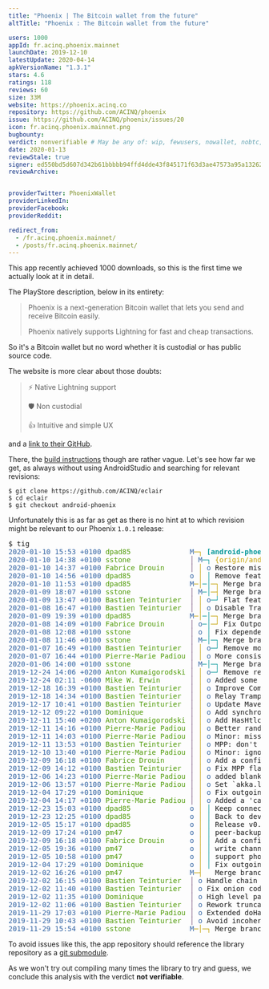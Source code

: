 ```yaml
---
title: "Phoenix | The Bitcoin wallet from the future"
altTitle: "Phoenix : The Bitcoin wallet from the future"

users: 1000
appId: fr.acinq.phoenix.mainnet
launchDate: 2019-12-10
latestUpdate: 2020-04-14
apkVersionName: "1.3.1"
stars: 4.6
ratings: 118
reviews: 60
size: 33M
website: https://phoenix.acinq.co
repository: https://github.com/ACINQ/phoenix
issue: https://github.com/ACINQ/phoenix/issues/20
icon: fr.acinq.phoenix.mainnet.png
bugbounty: 
verdict: nonverifiable # May be any of: wip, fewusers, nowallet, nobtc, custodial, nosource, nonverifiable, reproducible, bounty, defunct
date: 2020-01-13
reviewStale: true
signer: ed550bd5d607d342b61bbbbb94ffd4dde43f845171f63d3ae47573a95a132629
reviewArchive:


providerTwitter: PhoenixWallet
providerLinkedIn: 
providerFacebook: 
providerReddit: 

redirect_from:
  - /fr.acinq.phoenix.mainnet/
  - /posts/fr.acinq.phoenix.mainnet/
---
```



This app recently achieved 1000 downloads, so this is the first time we actually
look at it in detail.

The PlayStore description, below in its entirety:

> Phoenix is a next-generation Bitcoin wallet that lets you send and receive Bitcoin easily.
> 
> Phoenix natively supports Lightning for fast and cheap transactions.

So it's a Bitcoin wallet but no word whether it is custodial or has public
source code.

The website is more clear about those doubts:

> ⚡ Native Lightning support
> 
> 🛡 Non custodial
> 
> 👍 Intuitive and simple UX

and a [link to their GitHub](https://github.com/ACINQ/phoenix).

There, the [build instructions](https://github.com/ACINQ/phoenix/blob/master/BUILD.md)
though are rather vague. Let's see how far we get, as always without using
AndroidStudio and searching for relevant revisions:

```
$ git clone https://github.com/ACINQ/eclair
$ cd eclair
$ git checkout android-phoenix
```

Unfortunately this is as far as get as there is no hint at to which revision
might be relevant to our Phoenix `1.0.1` release:

<div class="language-plaintext highlighter-rouge">
<div class="highlight">
<pre class="highlight">
$ tig
<font color="#3465A4">2020-01-10 15:53 +0100 </font><font color="#4E9A06">dpad85              </font><font color="#3465A4">M</font><font color="#C4A000">─┐</font> <font color="#06989A"><b>[android-phoenix]</b></font> <font color="#C4A000"><b>{origin/android-phoenix}</b></font> Merge branch &apos;android&apos; into android-phoenix
<font color="#3465A4">2020-01-10 14:38 +0100 </font><font color="#4E9A06">sstone              </font><font color="#75507B">│</font><font color="#3465A4"> M</font><font color="#06989A">─┐</font> <font color="#C4A000">{origin/android}</font> Merge branch &apos;master&apos; into android
<font color="#3465A4">2020-01-10 14:37 +0100 </font><font color="#4E9A06">Fabrice Drouin      </font><font color="#75507B">│</font><font color="#C4A000"> │</font><font color="#3465A4"> o</font> Restore missing &apos;db.close()&apos; methods (#1272)
<font color="#3465A4">2020-01-10 14:56 +0100 </font><font color="#4E9A06">dpad85              </font><font color="#3465A4">o</font><font color="#C4A000"> │</font><font color="#06989A"> │</font> Remove feature graph validation in payment request
<font color="#3465A4">2020-01-10 11:53 +0100 </font><font color="#4E9A06">dpad85              </font><font color="#3465A4">M</font><font color="#C4A000">─│</font><font color="#06989A">─│</font><font color="#C4A000">─┐</font> Merge branch &apos;android&apos; into android-phoenix
<font color="#3465A4">2020-01-09 18:07 +0100 </font><font color="#4E9A06">sstone              </font><font color="#75507B">│</font><font color="#3465A4"> M</font><font color="#06989A">─│</font><font color="#C4A000">─┤</font> Merge branch &apos;master&apos; into android
<font color="#3465A4">2020-01-09 13:47 +0100 </font><font color="#4E9A06">Bastien Teinturier  </font><font color="#75507B">│</font><font color="#C4A000"> │</font><font color="#3465A4"> o</font><font color="#06989A">─┘</font> Flat features (#1253)
<font color="#3465A4">2020-01-08 16:47 +0100 </font><font color="#4E9A06">Bastien Teinturier  </font><font color="#75507B">│</font><font color="#C4A000"> │</font><font color="#3465A4"> o</font> Disable Trampoline-MPP to non-Phoenix recipients (#1271)
<font color="#3465A4">2020-01-09 19:39 +0100 </font><font color="#4E9A06">dpad85              </font><font color="#3465A4">M</font><font color="#C4A000">─│</font><font color="#06989A">─│</font><font color="#C4A000">─┐</font> Merge branch &apos;android&apos; into android-phoenix
<font color="#3465A4">2020-01-08 14:09 +0100 </font><font color="#4E9A06">Fabrice Drouin      </font><font color="#75507B">│</font><font color="#3465A4"> o</font><font color="#06989A">─│</font><font color="#C4A000">─┘</font> Fix Outpoint JSON serialization (#1270)
<font color="#3465A4">2020-01-08 12:08 +0100 </font><font color="#4E9A06">sstone              </font><font color="#75507B">│</font><font color="#3465A4"> o</font><font color="#06989A"> │</font> Fix dependency conflict in eclair-node
<font color="#3465A4">2020-01-08 11:46 +0100 </font><font color="#4E9A06">sstone              </font><font color="#75507B">│</font><font color="#3465A4"> M</font><font color="#06989A">─│─┐</font> Merge branch &apos;master&apos; into android
<font color="#3465A4">2020-01-07 16:49 +0100 </font><font color="#4E9A06">Bastien Teinturier  </font><font color="#75507B">│</font><font color="#C4A000"> │</font><font color="#3465A4"> o</font><font color="#06989A">─┘</font> Remove mockito from switchboard tests (#1267)
<font color="#3465A4">2020-01-07 16:44 +0100 </font><font color="#4E9A06">Pierre-Marie Padiou </font><font color="#75507B">│</font><font color="#C4A000"> │</font><font color="#3465A4"> o</font> More consistency in sending messages during sync (#1268)
<font color="#3465A4">2020-01-06 14:00 +0100 </font><font color="#4E9A06">sstone              </font><font color="#75507B">│</font><font color="#3465A4"> M</font><font color="#06989A">─│─┐</font> Merge branch &apos;master&apos; into android
<font color="#3465A4">2019-12-24 14:06 +0200 </font><font color="#4E9A06">Anton Kumaigorodski </font><font color="#75507B">│</font><font color="#C4A000"> │</font><font color="#3465A4"> o</font><font color="#06989A">─┘</font> Remove repeated code (#1265)
<font color="#3465A4">2019-12-24 02:11 -0600 </font><font color="#4E9A06">Mike W. Erwin       </font><font color="#75507B">│</font><font color="#C4A000"> │</font><font color="#3465A4"> o</font> Added some instructions for TOR auth (#1262)
<font color="#3465A4">2019-12-18 16:39 +0100 </font><font color="#4E9A06">Bastien Teinturier  </font><font color="#75507B">│</font><font color="#C4A000"> │</font><font color="#3465A4"> o</font> Improve CommandSend type (#1260)
<font color="#3465A4">2019-12-18 14:34 +0100 </font><font color="#4E9A06">Bastien Teinturier  </font><font color="#75507B">│</font><font color="#C4A000"> │</font><font color="#3465A4"> o</font> Relay Trampoline payments (#1220)
<font color="#3465A4">2019-12-17 10:41 +0100 </font><font color="#4E9A06">Bastien Teinturier  </font><font color="#75507B">│</font><font color="#C4A000"> │</font><font color="#3465A4"> o</font> Update Maven (3.6.3) (#1259)
<font color="#3465A4">2019-12-12 09:22 +0100 </font><font color="#4E9A06">Dominique           </font><font color="#75507B">│</font><font color="#C4A000"> │</font><font color="#3465A4"> o</font> Add synchronization when locking database connection (#1200)
<font color="#3465A4">2019-12-11 15:40 +0200 </font><font color="#4E9A06">Anton Kumaigorodski </font><font color="#75507B">│</font><font color="#C4A000"> │</font><font color="#3465A4"> o</font> Add HasHtlcIdCommand trait (#1245)
<font color="#3465A4">2019-12-11 14:16 +0100 </font><font color="#4E9A06">Pierre-Marie Padiou </font><font color="#75507B">│</font><font color="#C4A000"> │</font><font color="#3465A4"> o</font> Better randomization of reconnection delay (#1250)
<font color="#3465A4">2019-12-11 14:03 +0100 </font><font color="#4E9A06">Pierre-Marie Padiou </font><font color="#75507B">│</font><font color="#C4A000"> │</font><font color="#3465A4"> o</font> Minor: missing log category in peer (#1241)
<font color="#3465A4">2019-12-11 13:53 +0100 </font><font color="#4E9A06">Bastien Teinturier  </font><font color="#75507B">│</font><font color="#C4A000"> │</font><font color="#3465A4"> o</font> MPP: don&apos;t retry if failure comes from final recipient (#1246)
<font color="#3465A4">2019-12-10 13:40 +0100 </font><font color="#4E9A06">Pierre-Marie Padiou </font><font color="#75507B">│</font><font color="#C4A000"> │</font><font color="#3465A4"> o</font> Minor: ignore &quot;disconnecting&quot; message in Channel (#1231)
<font color="#3465A4">2019-12-09 16:18 +0100 </font><font color="#4E9A06">Fabrice Drouin      </font><font color="#75507B">│</font><font color="#C4A000"> │</font><font color="#3465A4"> o</font> Add a configurable time-out to onchain fee provider requests (#1244)
<font color="#3465A4">2019-12-09 14:12 +0100 </font><font color="#4E9A06">Bastien Teinturier  </font><font color="#75507B">│</font><font color="#C4A000"> │</font><font color="#3465A4"> o</font> Fix MPP flaky test (#1243)
<font color="#3465A4">2019-12-06 14:23 +0100 </font><font color="#4E9A06">Pierre-Marie Padiou </font><font color="#75507B">│</font><font color="#C4A000"> │</font><font color="#3465A4"> o</font> added blank lines to minimize conflicts (#1236)
<font color="#3465A4">2019-12-06 13:57 +0100 </font><font color="#4E9A06">Pierre-Marie Padiou </font><font color="#75507B">│</font><font color="#C4A000"> │</font><font color="#3465A4"> o</font> Set `akka.loglevel` to `DEBUG` (#1235)
<font color="#3465A4">2019-12-04 17:29 +0100 </font><font color="#4E9A06">Dominique           </font><font color="#75507B">│</font><font color="#C4A000"> │</font><font color="#3465A4"> o</font> Fix outgoing payments order in payments overview (#1232)
<font color="#3465A4">2019-12-04 14:17 +0100 </font><font color="#4E9A06">Pierre-Marie Padiou </font><font color="#75507B">│</font><font color="#C4A000"> │</font><font color="#3465A4"> o</font> Added a &apos;category&apos; in logs (#1227)
<font color="#3465A4">2019-12-23 15:03 +0100 </font><font color="#4E9A06">dpad85              </font><font color="#3465A4">o</font><font color="#C4A000"> │</font><font color="#06989A"> │</font> Keep connection to peer even with no channels
<font color="#3465A4">2019-12-23 12:25 +0100 </font><font color="#4E9A06">dpad85              </font><font color="#3465A4">o</font><font color="#C4A000"> │</font><font color="#06989A"> │</font> Back to development version
<font color="#3465A4">2019-12-05 15:17 +0100 </font><font color="#4E9A06">dpad85              </font><font color="#3465A4">o</font><font color="#C4A000"> │</font><font color="#06989A"> │</font> Release v0.3.4-android-phoenix
<font color="#3465A4">2019-12-09 17:24 +0100 </font><font color="#4E9A06">pm47                </font><font color="#3465A4">o</font><font color="#C4A000"> │</font><font color="#06989A"> │</font> peer-backup: use a tlv-ready encoding
<font color="#3465A4">2019-12-09 16:18 +0100 </font><font color="#4E9A06">Fabrice Drouin      </font><font color="#3465A4">o</font><font color="#C4A000"> │</font><font color="#06989A"> │</font> Add a configurable time-out to onchain fee provider requests (#1244)
<font color="#3465A4">2019-12-05 19:36 +0100 </font><font color="#4E9A06">pm47                </font><font color="#3465A4">o</font><font color="#C4A000"> │</font><font color="#06989A"> │</font> write channel state in db on restore
<font color="#3465A4">2019-12-05 10:58 +0100 </font><font color="#4E9A06">pm47                </font><font color="#3465A4">o</font><font color="#C4A000"> │</font><font color="#06989A"> │</font> support phoenix features
<font color="#3465A4">2019-12-04 17:29 +0100 </font><font color="#4E9A06">Dominique           </font><font color="#3465A4">o</font><font color="#C4A000"> │</font><font color="#06989A"> │</font> Fix outgoing payments order in payments overview (#1232)
<font color="#3465A4">2019-12-02 16:26 +0100 </font><font color="#4E9A06">pm47                </font><font color="#3465A4">M</font><font color="#C4A000">─┤</font><font color="#06989A">  </font> Merge branch &apos;master&apos; into android
<font color="#3465A4">2019-12-02 16:15 +0100 </font><font color="#4E9A06">Bastien Teinturier  </font><font color="#75507B">│</font><font color="#3465A4"> o</font> Handle chain re-org in balance computation (#1228)
<font color="#3465A4">2019-12-02 11:40 +0100 </font><font color="#4E9A06">Bastien Teinturier  </font><font color="#75507B">│</font><font color="#3465A4"> o</font> Fix onion codec test (#1229)
<font color="#3465A4">2019-12-02 11:35 +0100 </font><font color="#4E9A06">Dominique           </font><font color="#75507B">│</font><font color="#3465A4"> o</font> High level payments overview method (#1225)
<font color="#3465A4">2019-12-02 11:06 +0100 </font><font color="#4E9A06">Bastien Teinturier  </font><font color="#75507B">│</font><font color="#3465A4"> o</font> Rework truncated integers codecs (#1212)
<font color="#3465A4">2019-11-29 17:03 +0100 </font><font color="#4E9A06">Pierre-Marie Padiou </font><font color="#75507B">│</font><font color="#3465A4"> o</font> Extended doHandle to other messages in MultiPartHandler (#1226)
<font color="#3465A4">2019-11-29 10:43 +0100 </font><font color="#4E9A06">Bastien Teinturier  </font><font color="#75507B">│</font><font color="#3465A4"> o</font> Avoid incoherent payment request features. (#1222)
<font color="#3465A4">2019-11-29 15:54 +0100 </font><font color="#4E9A06">sstone              </font><font color="#3465A4">M</font><font color="#C4A000">─│─┐</font> Merge branch &apos;master&apos; into android
</pre>
</div>
</div>

To avoid issues like this, the app repository should reference the library
repository as a [git submodule](https://git-scm.com/book/en/v2/Git-Tools-Submodules).

As we won't try out compiling many times the library to try and guess, we
conclude this analysis with the verdict **not verifiable**.